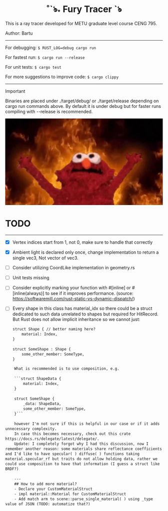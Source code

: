 
<div style="text-align: center;">
  <h1>˚ˋঌ˖ Fury Tracer ˋঌ </h1>
</div>


This is a ray tracer developed for METU graduate level course CENG 795.

Author: Bartu

---
For debugging:
``$ RUST_LOG=debug cargo run``

For fastest run:
``$ cargo run --release``

For unit tests:
``$ cargo test``

For more suggestions to improve code:
``$ cargo clippy``

---

> [!IMPORTANT]
> Binaries are placed under ./target/debug/ or ./target/release depending on cargo run commands above. By default it is under debug but for faster runs compiling with --release is recommended.

![Elmo Fire](./assets/elmofire.png)

# TODO 
---
- [x] Vertex indices start from 1, not 0, make sure to handle that correctly
- [x] Ambient light is declared only once, change implementation to return a single vec3, Not vector of vec3. 
- [ ] Consider utilizing CoordLike implementation in geometry.rs  
- [ ] Unit tests missing
- [ ] Consider explicitly marking your function with #[inline] or #[inline(always)] to see if it improves performance. (source: https://softwaremill.com/rust-static-vs-dynamic-dispatch/)

- [ ] Every shape in this class has material_idx so there could be a struct
    dedicated to such data unrelated to shapes but required for HitRecord. But
    Rust does not allow implicit inheritance so we cannot just:
    ```
    struct Shape { // better naming here? 
        material: Index,    
    }

    struct SomeShape : Shape {
        some_other_member: SomeType,
    }
```
    What is recommended is to use composition, e.g.

    ```struct ShapeData {
        material: Index,
    }

    struct SomeShape {
        _data: ShapeData,
        some_other_member: SomeType,
    }```

    however I'm not sure if this is helpful in our case or if it adds unnecessary complexity.
    In case this becomes necessary, check out this crate https://docs.rs/delegate/latest/delegate/. 
    Update: I completely forgot why I had this discussion, now I remember another reason: some materials share reflectance coefficients and I'd like to have specular( ) diffuse( ) functions taking material.specular_rf but traits do not allow holding data, rather we could use composition to have that information (I guess a struct like BRDF?)

    ---
    ## How to add more material? 
    - Declare your CustomMaterialStruct
    - impl material::Material for CustomMaterialStruct 
    - Add match arm to scene::parse_single_material( ) using _type value of JSON (TODO: automatize that?)
